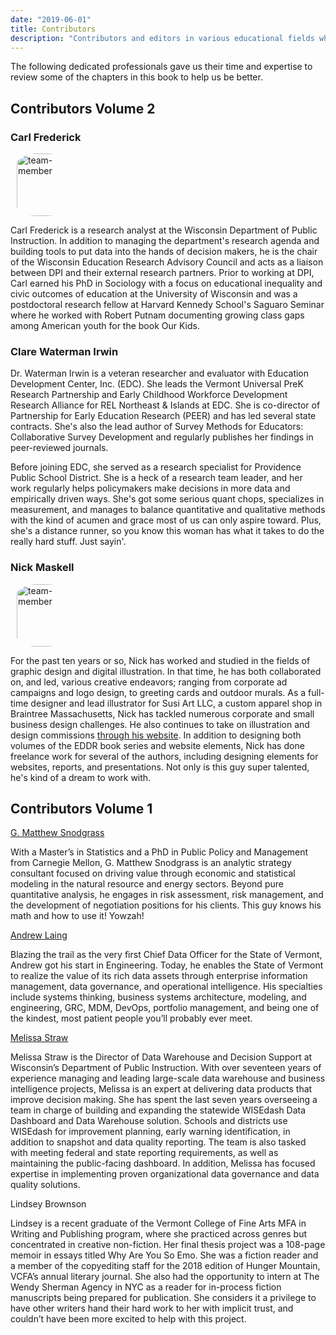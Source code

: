 ```yaml
---
date: "2019-06-01"
title: Contributors
description: "Contributors and editors in various educational fields who helped make Education Data Done Right a valuable source for data analysis."
---
```


The following dedicated professionals gave us their time and expertise to review some of the 
chapters in this book to help us be better. 

## Contributors Volume 2

### Carl Frederick

<div style=" width: 100px; height: 100px; position: relative; overflow: hidden; border-radius: 40%;">
    <img src="/carl_f.jpg" alt="team-member" style="display: inline; margin: 0 auto; height: 100%; margin-left: 10%; width: auto;">
    </img>
</div>

Carl Frederick is a research analyst at the Wisconsin Department of Public
Instruction. In addition to managing the department's research agenda and
building tools to put data into the hands of decision makers, he is the chair of
the Wisconsin Education Research Advisory Council and acts as a liaison between
DPI and their external research partners. Prior to working at DPI, Carl earned
his PhD in Sociology with a focus on educational inequality and civic outcomes
of education at the University of Wisconsin and was a postdoctoral research
fellow at Harvard Kennedy School's Saguaro Seminar where he worked with Robert
Putnam documenting growing class gaps among American youth for the book Our
Kids.

### Clare Waterman Irwin 

Dr. Waterman Irwin is a veteran researcher and evaluator with Education
Development Center, Inc. (EDC). She leads the Vermont Universal PreK Research
Partnership and Early Childhood Workforce Development Research Alliance for REL
Northeast & Islands at EDC. She is co-director of Partnership for Early
Education Research (PEER) and has led several state contracts. She's also the
lead author of Survey Methods for Educators: Collaborative Survey Development
and regularly publishes her findings in peer-reviewed journals.

Before joining EDC, she served as a research specialist for Providence Public
School District. She is a heck of a research team leader, and her work regularly
helps policymakers make decisions in more data and empirically driven ways.
She's got some serious quant chops, specializes in measurement, and manages to
balance quantitative and qualitative methods with the kind of acumen and grace
most of us can only aspire toward. Plus, she's a distance runner, so you know
this woman has what it takes to do the really hard stuff. Just sayin'.

### Nick Maskell

<div style=" width: 100px; height: 100px; position: relative; overflow: hidden; border-radius: 40%;">
    <img src="/nick_m.jpg" alt="team-member" style="display: inline; margin: 0 auto; height: 100%; margin-left: 10%; width: auto;">
    </img>
</div>


For the past ten years or so, Nick has worked and studied in the fields of
graphic design and digital illustration. In that time, he has both collaborated
on, and led, various creative endeavors; ranging from corporate ad campaigns and
logo design, to greeting cards and outdoor murals. As a full-time designer and
lead illustrator for Susi Art LLC, a custom apparel shop in Braintree
Massachusetts, Nick has tackled numerous corporate and small business design
challenges. He also continues to take on illustration and design commissions
[through his website](https://www.nickmaskell.com). In addition to designing both volumes of
the EDDR book series and website elements, Nick has done freelance work for
several of the authors, including designing elements for websites, reports, and
presentations. Not only is this guy super talented, he's kind of a dream to work
with.


## Contributors Volume 1

[G. Matthew Snodgrass](https://www.linkedin.com/in/g-matthew-snodgrass-a6776778/)

With a Master’s in Statistics and a PhD in Public Policy and Management from Carnegie Mellon, G.
Matthew Snodgrass is an analytic strategy consultant focused on driving value through economic and
statistical modeling in the natural resource and energy sectors. Beyond pure quantitative analysis,
he engages in risk assessment, risk management, and the development of negotiation positions for his
clients. This guy knows his math and how to use it!  Yowzah!

[Andrew Laing](https://www.linkedin.com/in/andrewnathanlaing/)

Blazing the trail as the very first Chief Data Officer for the State of Vermont, Andrew got his
start in Engineering.  Today, he enables the State of Vermont to realize the value of its rich data
assets through enterprise information management, data governance, and operational intelligence. His
specialties include systems thinking, business systems architecture, modeling, and engineering, GRC,
MDM, DevOps, portfolio management, and being one of the kindest, most patient people you’ll probably
ever meet.

[Melissa Straw](https://www.linkedin.com/in/melissa-straw-kijewski-98789a/)

Melissa Straw is the Director of Data Warehouse and Decision Support at Wisconsin’s Department of
Public Instruction. With over seventeen years of experience managing and leading large-scale data
warehouse and business intelligence projects, Melissa is an expert at delivering data products that
improve decision making. She has spent the last seven years overseeing a team in charge of building
and expanding the statewide WISEdash Data Dashboard and Data Warehouse solution. Schools and
districts use WISEdash for improvement planning, early warning identification, in addition to
snapshot and data quality reporting. The team is also tasked with meeting federal and state
reporting requirements, as well as maintaining the public-facing dashboard. In addition, Melissa has
focused expertise in implementing proven organizational data governance and data quality solutions.

Lindsey Brownson

Lindsey is a recent graduate of the Vermont College of Fine Arts MFA in Writing and Publishing program, where she practiced across genres but concentrated in creative non-fiction.  Her final thesis project was a 108-page memoir in essays titled Why Are You So Emo. She was a fiction reader and a member of the copyediting staff for the 2018 edition of Hunger Mountain, VCFA’s annual literary journal. She also had the opportunity to intern at The Wendy Sherman Agency in NYC as a reader for in-process fiction manuscripts being prepared for publication.  She considers it a privilege to have other writers hand their hard work to her with implicit trust, and couldn’t have been more excited to help with this project.